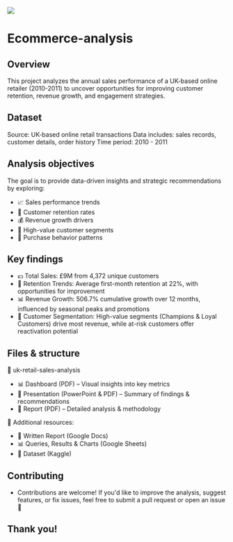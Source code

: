 ![](https://retail-merchandiser.com/wp-content/uploads/sites/8/2023/09/Online-retail-shops-scaled.jpeg)

# Ecommerce-analysis

## Overview

This project analyzes the annual sales performance of a UK-based online retailer (2010-2011) to uncover opportunities for improving customer retention, revenue growth, and engagement strategies.

## Dataset

Source: UK-based online retail transactions
Data includes: sales records, customer details, order history
Time period: 2010 - 2011

## Analysis objectives

The goal is to provide data-driven insights and strategic recommendations by exploring:

- 📈 Sales performance trends
- 🔄 Customer retention rates
- 💰 Revenue growth drivers
- 🎯 High-value customer segments
- 🛒 Purchase behavior patterns

## Key findings
- 💵 Total Sales: £9M from 4,372 unique customers
- 🔄 Retention Trends: Average first-month retention at 22%, with opportunities for improvement
- 📊 Revenue Growth: 506.7% cumulative growth over 12 months, influenced by seasonal peaks and promotions
- 👑 Customer Segmentation: High-value segments (Champions & Loyal Customers) drive most revenue, while at-risk customers offer reactivation potential
  
## Files & structure

📂 uk-retail-sales-analysis
- 📊 Dashboard (PDF) – Visual insights into key metrics
- 🎤 Presentation (PowerPoint & PDF) – Summary of findings & recommendations
- 📄 Report (PDF) – Detailed analysis & methodology

🔗 Additional resources:
- 📜 Written Report (Google Docs)
- 📊 Queries, Results & Charts (Google Sheets)
- 📂 Dataset (Kaggle)
  
## Contributing

- Contributions are welcome! If you'd like to improve the analysis, suggest features, or fix issues, feel free to submit a pull request or open an issue 🚀

## Thank you!
